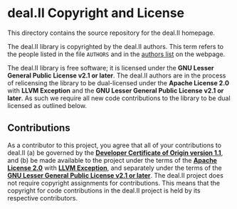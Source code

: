 deal.II Copyright and License
=============================

This directory contains the source repository for the deal.II homepage.

The deal.II library is copyrighted by the deal.II authors. This term refers
to the people listed in the file `AUTHORS` and in the [authors
list](https://www.dealii.org/authors.html) on the webpage.

The deal.II library is free software; it is licensed under the <b>GNU
Lesser General Public License v2.1 or later</b>. The deal.II authors are in
the process of relicensing the library to be dual-licensed under the
<b>Apache License 2.0</b> with <b>LLVM Exception</b> and the <b>GNU Lesser
General Public License v2.1 or later</b>. As such we require all new code
contributions to the library to be dual licensed as outlined below.


Contributions
-------------

As a contributor to this project, you agree that all of your contributions
to deal.II (a) be governed by the
[<b>Developer Certificate of Origin version 1.1</b>](https://developercertificate.org/),
and (b) be made available to the project under the terms of the
[<b>Apache License 2.0</b>](https://spdx.org/licenses/Apache-2.0.html)
with
[<b>LLVM Exception</b>](https://spdx.org/licenses/LLVM-exception.html),
and separately under the terms of the
[<b>GNU Lesser General Public License v2.1 or later</b>](https://spdx.org/licenses/LGPL-2.1-or-later.html).
The deal.II project does not require copyright assignments for
contributions. This means that the copyright for code contributions in the
deal.II project is held by its respective contributors.

